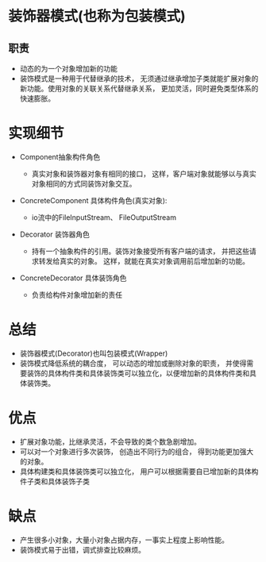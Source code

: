 # 装饰器模式(也称为包装模式)

## 职责

- 动态的为一个对象增加新的功能
- 装饰模式是一种用于代替继承的技术，
 无须通过继承增加子类就能扩展对象的新功能。使用对象的关联关系代替继承关系，
  更加灵活，同时避免类型体系的快速膨胀。
  

# 实现细节
- Component抽象构件角色
    - 真实对象和装饰器对象有相同的接口， 这样，客户端对象就能够以与真实对象相同的方式同装饰对象交互。
 
- ConcreteComponent 具体构件角色(真实对象):
    - io流中的FileInputStream、 FileOutputStream
 
- Decorator 装饰器角色
    - 持有一个抽象构件的引用。装饰对象接受所有客户端的请求， 并把这些请求转发给真实的对象。 这样，就能在真实对象调用前后增加新的功能。
  
- ConcreteDecorator 具体装饰角色
    - 负责给构件对象增加新的责任
    
# 总结
- 装饰器模式(Decorator)也叫包装模式(Wrapper)
- 装饰模式降低系统的耦合度， 可以动态的增加或删除对象的职责， 并使得需要装饰的具体构件类和具体装饰类可以独立化，以便增加新的具体构件类和具体装饰类。

# 优点
- 扩展对象功能，比继承灵活，不会导致的类个数急剧增加。
- 可以对一个对象进行多次装饰， 创造出不同行为的组合， 得到功能更加强大的对象。
- 具体构建类和具体装饰类可以独立化， 用户可以根据需要自已增加新的具体构件子类和具体装饰子类

# 缺点
- 产生很多小对象，大量小对象占据内存，一事实上程度上影响性能。
- 装饰模式易于出错，调式排查比较麻烦。
